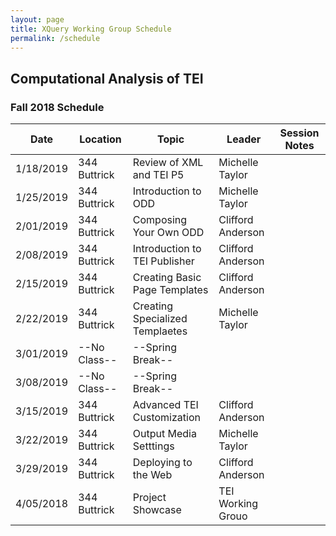 ```yaml
---
layout: page
title: XQuery Working Group Schedule
permalink: /schedule
---
```



## Computational Analysis of TEI

### Fall 2018 Schedule

| Date | Location | Topic | Leader | Session Notes |
|------|-------|-------|-------|-------|
| 1/18/2019 | 344 Buttrick| Review of XML and TEI P5 | Michelle Taylor |  |
| 1/25/2019 | 344 Buttrick| Introduction to ODD | Michelle Taylor |  |
| 2/01/2019 | 344 Buttrick| Composing Your Own ODD | Clifford Anderson |  |
| 2/08/2019 | 344 Buttrick| Introduction to TEI Publisher | Clifford Anderson |  |
| 2/15/2019 | 344 Buttrick| Creating Basic Page Templates | Clifford Anderson |  |
| 2/22/2019 | 344 Buttrick| Creating Specialized Templaetes | Michelle Taylor | |
| 3/01/2019 | --No Class--| --Spring Break-- |  |  |
| 3/08/2019 | --No Class--| --Spring Break-- |  |  |
| 3/15/2019 | 344 Buttrick| Advanced TEI Customization | Clifford Anderson | |
| 3/22/2019 | 344 Buttrick| Output Media Setttings | Michelle Taylor | |
| 3/29/2019 | 344 Buttrick| Deploying to the Web | Clifford Anderson| |
| 4/05/2018 | 344 Buttrick| Project Showcase | TEI Working Grouo | |
